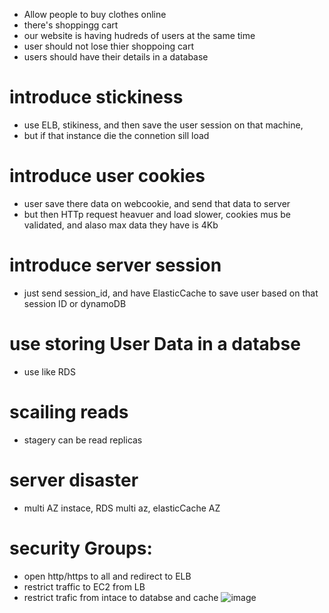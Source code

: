  - Allow people to buy clothes online
 - there's shoppingg cart
 - our website is having hudreds of users at the same time
 - user should not lose thier shoppoing cart
 - users should have their details in a database

# introduce stickiness 
 - use ELB, stikiness, and then save the user session on that machine,
 - but if that instance die the connetion sill load
# introduce user cookies
 - user save there data on webcookie, and send that data to server
 - but then HTTp request heavuer and load slower, cookies mus be validated, and alaso max data they have is 4Kb
# introduce server session
 - just send session_id, and have ElasticCache to save user based on that session ID or dynamoDB
# use storing User Data in a databse
 - use like RDS
# scailing reads
 - stagery can be read replicas
# server disaster
 - multi AZ instace, RDS multi az, elasticCache AZ
# security Groups:
 - open http/https to all and redirect to ELB
 - restrict traffic to EC2 from LB
 - restrict trafic from intace to databse and cache
![image](https://github.com/NghiaDangTran/solutions-architect/assets/33323750/3e1c0ab1-0b87-4e92-9629-b86484fc7da5)
